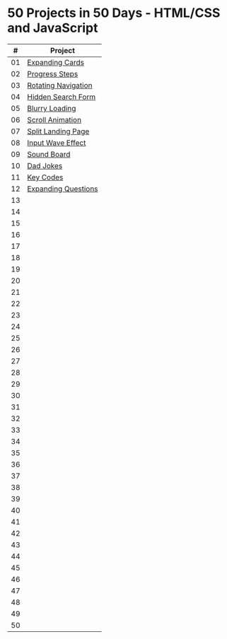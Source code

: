 # 50 Projects in 50 Days - HTML/CSS and JavaScript

|  #  | Project |
| :-: | ------- |
| 01  | [Expanding Cards](https://github.com/hipp0campus/50projects50days/tree/master/01_expanding_cards) |
| 02  | [Progress Steps](https://github.com/hipp0campus/50projects50days/tree/master/02_progress_steps) |
| 03  | [Rotating Navigation](https://github.com/hipp0campus/50projects50days/tree/master/03_rotating_navigation) |
| 04  | [Hidden Search Form](https://github.com/hipp0campus/50projects50days/tree/master/04_hidden_search_form) |
| 05  | [Blurry Loading](https://github.com/hipp0campus/50projects50days/tree/master/05_blurry_loading) |
| 06  | [Scroll Animation](https://github.com/hipp0campus/50projects50days/tree/master/06_scroll_animation) |
| 07  | [Split Landing Page](https://github.com/hipp0campus/50projects50days/tree/master/07_split_landing_page) |
| 08  | [Input Wave Effect](https://github.com/hipp0campus/50projects50days/tree/master/08_input_wave_effect) |
| 09  | [Sound Board](https://github.com/hipp0campus/50projects50days/tree/master/09_sound_board) |
| 10  | [Dad Jokes](https://github.com/hipp0campus/50projects50days/tree/master/10_dad_jokes) |
| 11  | [Key Codes](https://github.com/hipp0campus/50projects50days/tree/master/11_key_codes) |
| 12  | [Expanding Questions](https://github.com/hipp0campus/50projects50days/tree/master/12_expanding_questions.gif) |
| 13  |  |
| 14  |  |
| 15  |  |
| 16  |  |
| 17  |  |
| 18  |  |
| 19  |  |
| 20  |  |
| 21  |  |
| 22  |  |
| 23  |  |
| 24  |  |
| 25  |  |
| 26  |  |
| 27  |  |
| 28  |  |
| 29  |  |
| 30  |  |
| 31  |  |
| 32  |  |
| 33  |  |
| 34  |  |
| 35  |  |
| 36  |  |
| 37  |  |
| 38  |  |
| 39  |  |
| 40  |  |
| 41  |  |
| 42  |  |
| 43  |  |
| 44  |  |
| 45  |  |
| 46  |  |
| 47  |  |
| 48  |  |
| 49  |  |
| 50  |  |
